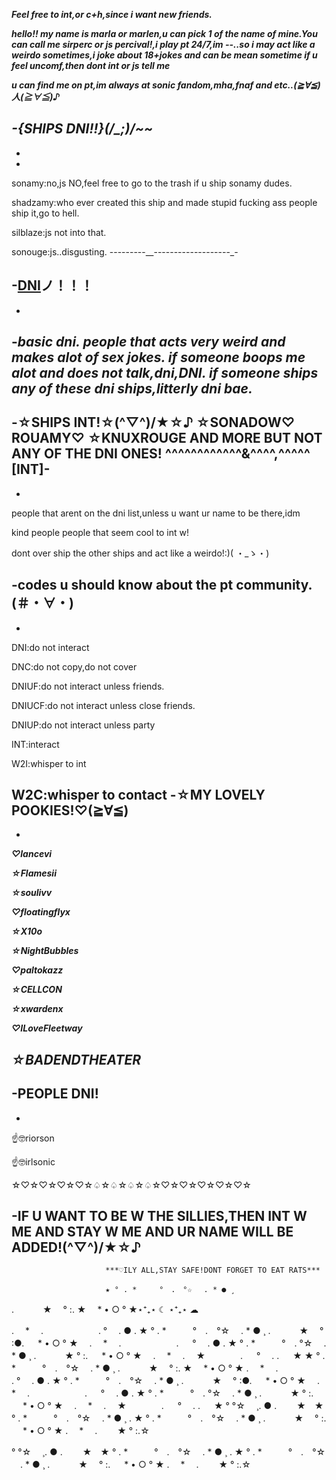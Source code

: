 ***Feel free to int,or c+h,since i want new friends.***


***hello!! my name is marla or marlen,u can pick 1 of the name of mine.You can call me sirperc or js percival!,i play pt 24/7,im --..so i may act like a weirdo sometimes,i joke about 18+jokes and can be mean sometime if u feel uncomf,then dont int or js tell me***

***u can find me on pt,im always at sonic fandom,mha,fnaf and etc..(≧∀≦)人(≧∀≦)♪***

***-{SHIPS DNI!!}(/_;)/~~***
-
-
-
sonamy:no,js NO,feel free to go to the trash if u ship sonamy dudes.

shadzamy:who ever created this ship and made stupid fucking ass people ship it,go to hell.

silblaze:js not into that.

sonouge:js..disgusting.
---------__-------------------_-

-[DNI](*｀Д´)ノ！！！
-
-
-***basic dni. people that acts very weird and makes alot of sex jokes. if someone boops me alot and does not talk,dni,DNI. if someone ships any of these dni ships,litterly dni bae.***
-
-☆SHIPS INT!☆(^▽^)/★☆♪
☆SONADOW♡ ROUAMY♡ ☆KNUXROUGE AND MORE BUT NOT ANY OF THE DNI ONES! ^^^^^^^^^^^^&^^^^,^^^^^ [INT]-
-
-

people that arent on the dni list,unless u want ur name to be there,idm

kind people people that seem cool to int w!

dont over ship the other ships and act like a weirdo!:)( ・_ゝ・)

-codes u should know about the pt community.(＃・∀・)
-
-
DNI:do not interact

DNC:do not copy,do not cover

DNIUF:do not interact unless friends.

DNIUCF:do not interact unless close friends.

DNIUP:do not interact unless party

INT:interact

W2I:whisper to int

W2C:whisper to contact
-☆MY LOVELY POOKIES!♡(≧∀≦)
-
-
***♡lancevi***

***☆Flamesii***

***☆soulivv***

***♡floatingflyx***

***☆X10o***

***☆NightBubbles***

***♡paltokazz***

***☆CELLCON***

***☆xwardenx***

***♡ILoveFleetway***

***☆BADENDTHEATER***
-
-PEOPLE DNI!
-
-

☝️🤓riorson

☝️🤓irlsonic

☆♡☆♡☆♡☆♡☆♤☆♤☆♤☆♤☆♡☆♡☆♡☆♡☆♡☆

-IF U WANT TO BE W THE SILLIES,THEN INT W ME AND STAY W ME AND UR NAME WILL BE ADDED!(^▽^)/★☆♪
-
                         ***♡ILY ALL,STAY SAFE!DONT FORGET TO EAT RATS***

                         ★ ° . *　　　°　.　°☆ 　. * ● ¸
. 　　　★ 　° :. ★　 * • ○ ° ★⋆⁺₊⋆ ☾ ⋆⁺₊⋆ ☁︎

.　 * 　.　 　　　　　.
° 　. ● . ★ ° . *　　　°　.　°☆
　. * ● ¸ . 　　　★ 　° :●. 　 *
• ○ ° ★　 .　 * 　.　 　　　　　.
 　 ° 　. ● . ★ ° . *　　　°　.
°☆ 　. * ● ¸ . 　　　★
° :. 　 * • ○ ° ★　 .　 * 　.
　★　　　　. 　 ° 　.  . 　    ★          ★ ° . *　　　°　.　°☆ 　. * ● ¸
. 　　　★ 　° :. ★　 * • ○ ° ★
.　 * 　.　 　　　　　.
° 　. ● . ★ ° . *　　　°　.　°☆
　. * ● ¸ . 　　　★ 　° :●. 　 *
• ○ ° ★　 .　 * 　.　 　　　　　.
 　 ° 　. ● . ★ ° . *　　　°　.
°☆ 　. * ● ¸ . 　　　★
° :. 　 * • ○ ° ★　 .　 * 　.
　★　　　　. 　 ° 　.  . 　    ★
° °☆ 　¸. ● . 　　★　★
° . *　　　°　.　°☆ 　. * ● ¸ .
★ ° . *　　　°　.　°☆ 　. * ● ¸
. 　　　★ 　° :. 　 * • ○ ° ★
.　 * 　.　 　★     ° :.☆

° °☆ 　¸. ● . 　　★　★
° . *　　　°　.　°☆ 　. * ● ¸ .
★ ° . *　　　°　.　°☆ 　. * ● ¸
. 　　　★ 　° :. 　 * • ○ ° ★
.　 * 　.　 　★     ° :.☆
